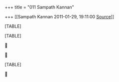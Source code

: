+++
title = "011 Sampath Kannan"

+++
[[Sampath Kannan	2011-01-29, 19:11:00 [Source](https://groups.google.com/g/bvparishat/c/Cg33QC1m0DM)]]



[TABLE]

[TABLE]





[TABLE]




